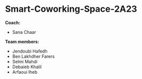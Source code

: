 # Smart-Coworking-Space-2A23

**Coach:**
 * Sana Chaar

**Team members:**
  * Jendoubi Hafedh
  * Ben Lakhdher Farers
  * Selmi Mahdi
  * Debaieb Khalil
  * Arfaoui Iheb
